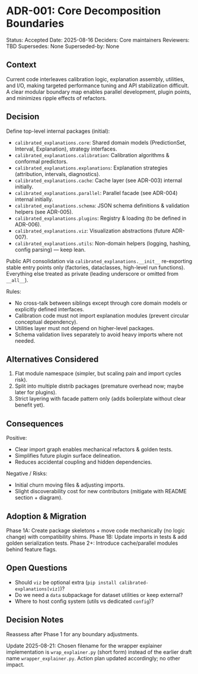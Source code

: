 # ADR-001: Core Decomposition Boundaries

Status: Accepted
Date: 2025-08-16
Deciders: Core maintainers
Reviewers: TBD
Supersedes: None
Superseded-by: None

## Context

Current code interleaves calibration logic, explanation assembly, utilities, and I/O, making targeted performance tuning and API stabilization difficult. A clear modular boundary map enables parallel development, plugin points, and minimizes ripple effects of refactors.

## Decision

Define top-level internal packages (initial):

- `calibrated_explanations.core`: Shared domain models (PredictionSet, Interval, Explanation), strategy interfaces.
- `calibrated_explanations.calibration`: Calibration algorithms & conformal predictors.
- `calibrated_explanations.explanations`: Explanation strategies (attribution, intervals, diagnostics).
- `calibrated_explanations.cache`: Cache layer (see ADR-003) internal initially.
- `calibrated_explanations.parallel`: Parallel facade (see ADR-004) internal initially.
- `calibrated_explanations.schema`: JSON schema definitions & validation helpers (see ADR-005).
- `calibrated_explanations.plugins`: Registry & loading (to be defined in ADR-006).
- `calibrated_explanations.viz`: Visualization abstractions (future ADR-007).
- `calibrated_explanations.utils`: Non-domain helpers (logging, hashing, config parsing) — keep lean.

Public API consolidation via `calibrated_explanations.__init__` re-exporting stable entry points only (factories, dataclasses, high-level run functions). Everything else treated as private (leading underscore or omitted from `__all__`).

Rules:

- No cross-talk between siblings except through core domain models or explicitly defined interfaces.
- Calibration code must not import explanation modules (prevent circular conceptual dependency).
- Utilities layer must not depend on higher-level packages.
- Schema validation lives separately to avoid heavy imports where not needed.

## Alternatives Considered

1. Flat module namespace (simpler, but scaling pain and import cycles risk).
2. Split into multiple distrib packages (premature overhead now; maybe later for plugins).
3. Strict layering with facade pattern only (adds boilerplate without clear benefit yet).

## Consequences

Positive:

- Clear import graph enables mechanical refactors & golden tests.
- Simplifies future plugin surface delineation.
- Reduces accidental coupling and hidden dependencies.

Negative / Risks:

- Initial churn moving files & adjusting imports.
- Slight discoverability cost for new contributors (mitigate with README section + diagram).

## Adoption & Migration

Phase 1A: Create package skeletons + move code mechanically (no logic change) with compatibility shims.
Phase 1B: Update imports in tests & add golden serialization tests.
Phase 2+: Introduce cache/parallel modules behind feature flags.

## Open Questions

- Should `viz` be optional extra (`pip install calibrated-explanations[viz]`)?
- Do we need a `data` subpackage for dataset utilities or keep external?
- Where to host config system (utils vs dedicated `config`)?

## Decision Notes

Reassess after Phase 1 for any boundary adjustments.

Update 2025-08-21: Chosen filename for the wrapper explainer implementation is `wrap_explainer.py` (short form) instead of the earlier draft name `wrapper_explainer.py`. Action plan updated accordingly; no other impact.
